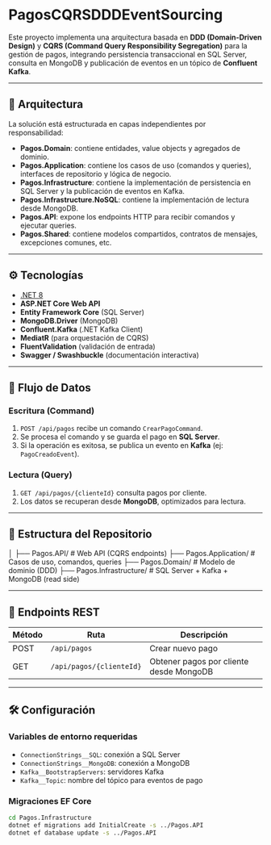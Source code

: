 # PagosCQRSDDDEventSourcing

Este proyecto implementa una arquitectura basada en **DDD (Domain-Driven Design)** y **CQRS (Command Query Responsibility Segregation)** para la gestión de pagos, integrando persistencia transaccional en SQL Server, consulta en MongoDB y publicación de eventos en un tópico de **Confluent Kafka**.

---

## 🧱 Arquitectura

La solución está estructurada en capas independientes por responsabilidad:

- **Pagos.Domain**: contiene entidades, value objects y agregados de dominio.
- **Pagos.Application**: contiene los casos de uso (comandos y queries), interfaces de repositorio y lógica de negocio.
- **Pagos.Infrastructure**: contiene la implementación de persistencia en SQL Server y la publicación de eventos en Kafka.
- **Pagos.Infrastructure.NoSQL**: contiene la implementación de lectura desde MongoDB.
- **Pagos.API**: expone los endpoints HTTP para recibir comandos y ejecutar queries.
- **Pagos.Shared**: contiene modelos compartidos, contratos de mensajes, excepciones comunes, etc.

---

## ⚙️ Tecnologías

- [.NET 8](https://dotnet.microsoft.com/)
- **ASP.NET Core Web API**
- **Entity Framework Core** (SQL Server)
- **MongoDB.Driver** (MongoDB)
- **Confluent.Kafka** (.NET Kafka Client)
- **MediatR** (para orquestación de CQRS)
- **FluentValidation** (validación de entrada)
- **Swagger / Swashbuckle** (documentación interactiva)

---

## 🔄 Flujo de Datos

### Escritura (Command)
1. `POST /api/pagos` recibe un comando `CrearPagoCommand`.
2. Se procesa el comando y se guarda el pago en **SQL Server**.
3. Si la operación es exitosa, se publica un evento en **Kafka** (ej: `PagoCreadoEvent`).

### Lectura (Query)
1. `GET /api/pagos/{clienteId}` consulta pagos por cliente.
2. Los datos se recuperan desde **MongoDB**, optimizados para lectura.

---

## 📂 Estructura del Repositorio

│
├── Pagos.API/ # Web API (CQRS endpoints)
├── Pagos.Application/ # Casos de uso, comandos, queries
├── Pagos.Domain/ # Modelo de dominio (DDD)
├── Pagos.Infrastructure/ # SQL Server + Kafka + MongoDB (read side)


---

## 🚀 Endpoints REST

| Método | Ruta                      | Descripción                           |
|--------|---------------------------|---------------------------------------|
| POST   | `/api/pagos`              | Crear nuevo pago                      |
| GET    | `/api/pagos/{clienteId}`  | Obtener pagos por cliente desde MongoDB |

---

## 🛠️ Configuración

### Variables de entorno requeridas

- `ConnectionStrings__SQL`: conexión a SQL Server
- `ConnectionStrings__MongoDB`: conexión a MongoDB
- `Kafka__BootstrapServers`: servidores Kafka
- `Kafka__Topic`: nombre del tópico para eventos de pago

### Migraciones EF Core

```bash
cd Pagos.Infrastructure
dotnet ef migrations add InitialCreate -s ../Pagos.API
dotnet ef database update -s ../Pagos.API

